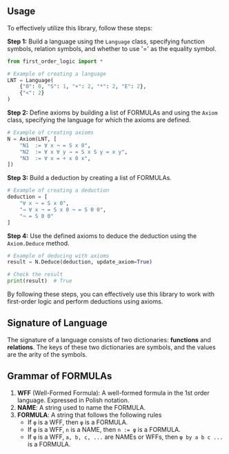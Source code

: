 ## Usage

To effectively utilize this library, follow these steps:

**Step 1:** Build a language using the `Language` class, specifying function symbols, relation symbols, and whether to use '=' as the equality symbol.

```python
from first_order_logic import *

# Example of creating a language
LNT = Language(
    {"0": 0, "S": 1, "+": 2, "*": 2, "E": 2},
    {"<": 2}
)
```

**Step 2:** Define axioms by building a list of FORMULAs and using the `Axiom` class, specifying the language for which the axioms are defined.

```python
# Example of creating axioms
N = Axiom(LNT, [
    "N1  := ∀ x ¬ = S x 0",
    "N2  := ∀ x ∀ y → = S x S y = x y",
    "N3  := ∀ x = + x 0 x",
])
```

**Step 3:** Build a deduction by creating a list of FORMULAs.

```python
# Example of creating a deduction
deduction = [
    "∀ x ¬ = S x 0",
    "→ ∀ x ¬ = S x 0 ¬ = S 0 0",
    "¬ = S 0 0"
]
```

**Step 4:** Use the defined axioms to deduce the deduction using the `Axiom.Deduce` method.

```python
# Example of deducing with axioms
result = N.Deduce(deduction, update_axiom=True)

# Check the result
print(result)  # True
```

By following these steps, you can effectively use this library to work with first-order logic and perform deductions using axioms.

## Signature of Language
The signature of a language consists of two dictionaries: **functions** and **relations**. 
The keys of these two dictionaries are symbols, and the values are the arity of the symbols.

## Grammar of FORMULAs
1. **WFF** (Well-Formed Formula):
    A well-formed formula in the 1st order language.
    Expressed in Polish notation.
2. **NAME**:
    A string used to name the FORMULA.
3. **FORMULA**:
    A string that follows the following rules
    * If `φ` is a WFF, then `φ` is a FORMULA.
    * If `φ` is a WFF, `n` is a NAME, then `n := φ` is a FORMULA.
    * If `φ` is a WFF, `a, b, c, ...` are NAMEs or WFFs, then `φ by a b c ...` is a FORMULA.